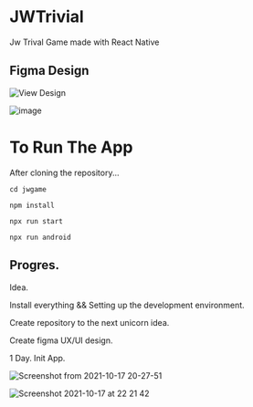 # JWTrivial
Jw Trival Game made with React Native

## Figma Design

![View Design](https://www.figma.com/file/7eQezAyABiRfOrCIQ2S2r1/JWGame?node-id=0%3A1)

![image](https://user-images.githubusercontent.com/66746179/139348995-2276b82f-d4eb-4203-b468-6300981eec1e.png)


# To Run The App 

After cloning the repository...

```
cd jwgame
```
```
npm install
```
```
npx run start
```
```
npx run android
```

## Progres.

Idea. 

Install everything && Setting up the development environment. 

Create repository to the next unicorn idea. 

Create figma UX/UI design.



1 Day.  Init App. 

![Screenshot from 2021-10-17 20-27-51](https://user-images.githubusercontent.com/66746179/137640185-c5f81130-1ac6-47f7-93ce-d48de39bdca0.png)

![Screenshot 2021-10-17 at 22 21 42](https://user-images.githubusercontent.com/66746179/137643591-b28c8c5d-a41b-43b9-b8d7-a4110b06b585.png)



